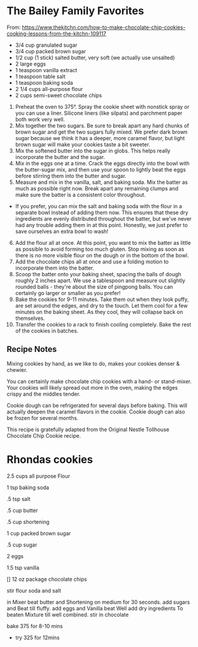The Bailey Family Favorites
==================
From: https://www.thekitchn.com/how-to-make-chocolate-chip-cookies-cooking-lessons-from-the-kitchn-109117


* 3/4 cup granulated sugar
* 3/4 cup packed brown sugar
* 1/2 cup (1 stick) salted butter, very soft (we actually use unsalted)
* 2 large eggs
* 1 teaspoon vanilla extract
* 1 teaspoon table salt
* 1 teaspoon baking soda
* 2 1/4 cups all-purpose flour
* 2 cups semi-sweet chocolate chips


1. Preheat the oven to 375°. Spray the cookie sheet with nonstick spray or you can use a liner. Silicone liners (like silpats) and parchment paper both work very well.
2. Mix together the two sugars. Be sure to break apart any hard chunks of brown sugar and get the two sugars fully mixed. We prefer dark brown sugar because we think it has a deeper, more caramel flavor, but light brown sugar will make your cookies taste a bit sweeter.
3. Mix the softened butter into the sugar in globs. This helps really incorporate the butter and the sugar.
4. Mix in the eggs one at a time. Crack the eggs directly into the bowl with the butter-sugar mix, and then use your spoon to lightly beat the eggs before stirring them into the butter and sugar.
5. Measure and mix in the vanilla, salt, and baking soda. Mix the batter as much as possible right now. Break apart any remaining clumps and make sure the batter is a consistent color throughout.
  *  If you prefer, you can mix the salt and baking soda with the flour in a separate bowl instead of adding them now. This ensures that these dry ingredients are evenly distributed throughout the batter, but we've never had any trouble adding them in at this point. Honestly, we just prefer to save ourselves an extra bowl to wash!
6. Add the flour all at once. At this point, you want to mix the batter as little as possible to avoid forming too much gluten. Stop mixing as soon as there is no more visible flour on the dough or in the bottom of the bowl.
7. Add the chocolate chips all at once and use a folding motion to incorporate them into the batter.
8. Scoop the batter onto your baking sheet, spacing the balls of dough roughly 2 inches apart. We use a tablespoon and measure out slightly rounded balls - they're about the size of pingpong balls. You can certainly go larger or smaller as you prefer!
9. Bake the cookies for 9-11 minutes. Take them out when they look puffy, are set around the edges, and dry to the touch. Let them cool for a few minutes on the baking sheet. As they cool, they will collapse back on themselves.
10. Transfer the cookies to a rack to finish cooling completely. Bake the rest of the cookies in batches.
    
## Recipe Notes

Mixing cookies by hand, as we like to do, makes your cookies denser & chewier.

You can certainly make chocolate chip cookies with a hand- or stand-mixer. Your cookies will likely spread out more in the oven, making the edges crispy and the middles tender.

Cookie dough can be refrigerated for several days before baking. This will actually deepen the caramel flavors in the cookie. Cookie dough can also be frozen for several months.

This recipe is gratefully adapted from the Original Nestle Tollhouse Chocolate Chip Cookie recipe.

Rhondas cookies
==================
2.5 cups all purpose Flour

1 tsp baking soda

.5 tsp salt

.5 cup butter

.5 cup shortening

1 cup packed brown sugar

.5 cup sugar

2 eggs

1.5 tsp vanilla

[] 12 oz package chocolate chips

stir flour soda and salt

in Mixer beat butter and Shortening on medium for 30 seconds.
add sugars and Beat till fluffy. add eggs and Vanilla beat Well
add dry ingredients To beaten Mixture till well combined.
stir in chocolate

bake 375 for 8-10 mins

* try 325 for 12mins
